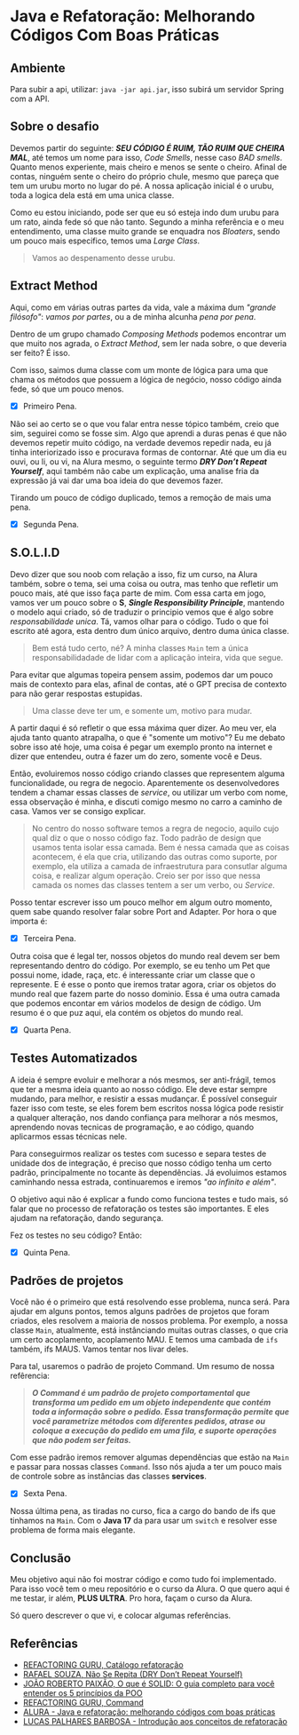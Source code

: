 # Java e Refatoração: Melhorando Códigos Com Boas Práticas

## Ambiente

Para subir a api, utilizar: `java -jar api.jar`, isso subirá um servidor Spring com a API.

## Sobre o desafio

Devemos partir do seguinte: ***SEU CÓDIGO É RUIM, TÃO RUIM QUE CHEIRA MAL***, até temos um nome para isso, *Code Smells*, nesse caso *BAD smells*. Quanto menos experiente, mais cheiro e menos se sente o cheiro. Afinal de contas, ninguém sente o cheiro do próprio chule, mesmo que pareça que tem um urubu morto no lugar do pé. A nossa aplicação inicial é o urubu, toda a logica dela está em uma unica classe.

Como eu estou iniciando, pode ser que eu só esteja indo dum urubu para um rato, ainda fede só que não tanto. Segundo a minha referência e o meu entendimento, uma classe muito grande se enquadra nos *Bloaters*, sendo um pouco mais especifico, temos uma *Large Class*.

>Vamos ao despenamento desse urubu.

## Extract Method

Aqui, como em várias outras partes da vida, vale a máxima dum *"grande filósofo"*: *vamos por partes*, ou a de minha alcunha *pena por pena*.

Dentro de um grupo chamado *Composing Methods* podemos encontrar um que muito nos agrada, o *Extract Method*, sem ler nada sobre, o que deveria ser feito? É isso.

Com isso, saimos duma classe com um monte de lógica para uma que chama os métodos que possuem a lógica de negócio, nosso código ainda fede, só que um pouco menos.

- [X] Primeiro Pena.

Não sei ao certo se o que vou falar entra nesse tópico também, creio que sim, seguirei como se fosse sim. Algo que aprendi a duras penas é que não devemos repetir muito código, na verdade devemos repedir nada, eu já tinha interiorizado isso e procurava formas de contornar. Até que um dia eu ouvi, ou li, ou vi, na Alura mesmo, o seguinte termo ***DRY Don’t Repeat Yourself***, aqui também não cabe um explicação, uma analise fria da expressão já vai dar uma boa ideia do que devemos fazer.

Tirando um pouco de código duplicado, temos a remoção de mais uma pena.

- [X] Segunda Pena.

## S.O.L.I.D

Devo dizer que sou noob com relação a isso, fiz um curso, na Alura também, sobre o tema, sei uma coisa ou outra, mas tenho que refletir um pouco mais, até que isso faça parte de mim. Com essa carta em jogo, vamos ver um pouco sobre o **S**, ***Single Responsibility Principle***, mantendo o modelo aqui criado, só de traduzir o principio vemos que é algo sobre *responsabilidade unica*. Tá, vamos olhar para o código. Tudo o que foi escrito até agora, esta dentro dum único arquivo, dentro duma única classe.

>Bem está tudo certo, né? A minha classes `Main` tem a única responsabilidadade de lidar com a aplicação inteira, vida que segue.

Para evitar que algumas topeira pensem assim, podemos dar um pouco mais de contexto para elas, afinal de contas, até o GPT precisa de contexto para não gerar respostas estupidas.

>Uma classe deve ter um, e somente um, motivo para mudar.

A partir daqui é só refletir o que essa máxima quer dizer. Ao meu ver, ela ajuda tanto quanto atrapalha, o que é "somente um motivo"? Eu me debato sobre isso até hoje, uma coisa é pegar um exemplo pronto na internet e dizer que entendeu, outra é fazer um do zero, somente você e Deus.

Então, evoluiremos nosso código criando classes que representem alguma funcionalidade, ou regra de negocio. Aparentemente os desenvolvedores tendem a chamar essas classes de *service*, ou utilizar um verbo com nome, essa observação é minha, e discuti comigo mesmo no carro a caminho de casa. Vamos ver se consigo explicar.

>No centro do nosso software temos a regra de negocio, aquilo cujo qual diz o que o nosso código faz. Todo padrão de design que usamos tenta isolar essa camada. Bem é nessa camada que as coisas acontecem, é ela que cria, utilizando das outras como suporte, por exemplo, ela utiliza a camada de infraestrutura para consutlar alguma coisa, e realizar algum operação. Creio ser por isso que nessa camada os nomes das classes tentem a ser um verbo, ou *Service*.

Posso tentar escrever isso um pouco melhor em algum outro momento, quem sabe quando resolver falar sobre Port and Adapter. Por hora o que importa é:

- [X] Terceira Pena.

Outra coisa que é legal ter, nossos objetos do mundo real devem ser bem representando dentro do código. Por exemplo, se eu tenho um Pet que possui nome, idade, raça, etc. é interessante criar um classe que o represente. E é esse o ponto que iremos tratar agora, criar os objetos do mundo real que fazem parte do nosso dominio. Essa é uma outra camada que podemos encontar em vários modelos de design de código. Um resumo é o que puz aqui, ela contém os objetos do mundo real.

- [X] Quarta Pena.

## Testes Automatizados

A ideia é sempre evoluir e melhorar a nós mesmos, ser anti-frágil, temos que ter a mesma ideia quanto ao nosso código. Ele deve estar sempre mudando, para melhor, e resistir a essas mudançar. É possível conseguir fazer isso com teste, se eles forem bem escritos nossa lógica pode resistir a qualquer alteração, nos dando confiança para melhorar a nós mesmos, aprendendo novas tecnicas de programação, e ao código, quando aplicarmos essas técnicas nele.

Para conseguirmos realizar os testes com sucesso e separa testes de unidade dos de integração, é preciso que nosso código tenha um certo padrão, principalmente no tocante às dependências. Já evoluimos estamos caminhando nessa estrada, continuaremos e iremos *"ao infinito e além"*.

O objetivo aqui não é explicar a fundo como funciona testes e tudo mais, só falar que no processo de refatoração os testes são importantes. E eles ajudam na refatoração, dando segurança.

Fez os testes no seu código? Então:

- [X] Quinta Pena.

## Padrões de projetos

Você não é o primeiro que está resolvendo esse problema, nunca será. Para ajudar em alguns pontos, temos alguns padrões de projetos que foram criados, eles resolvem a maioria de nossos problema. Por exemplo, a nossa classe `Main`, atualmente, está instânciando muitas outras classes, o que cria um certo acoplamento, acoplamento MAU. E temos uma cambada de `ifs` também, ifs MAUS. Vamos tentar nos livar deles.

Para tal, usaremos o padrão de projeto Command. Um resumo de nossa refêrencia:

>***O Command é um padrão de projeto comportamental que transforma um pedido em um objeto independente que contém toda a informação sobre o pedido. Essa transformação permite que você parametrize métodos com diferentes pedidos, atrase ou coloque a execução do pedido em uma fila, e suporte operações que não podem ser feitas.***

Com esse padrão iremos remover algumas dependências que estão na `Main` e passar para nossas classes `Command`. Isso nós ajuda a ter um pouco mais de controle sobre as instâncias das classes **services**.

- [X] Sexta Pena.

Nossa última pena, as tiradas no curso, fica a cargo do bando de ifs que tinhamos na `Main`. Com o **Java 17** da para usar um `switch` e resolver esse problema de forma mais elegante.

## Conclusão

Meu objetivo aqui não foi mostrar código e como tudo foi implementado. Para isso você tem o meu repositório e o curso da Alura. O que quero aqui é me testar, ir além, **PLUS ULTRA**. Pro hora, façam o curso da Alura.

Só quero descrever o que vi, e colocar algumas referências.

## Referências

- [REFACTORING GURU, Catálogo refatoração](https://refactoring.guru/pt-br/refactoring/catalog)
- [RAFAEL SOUZA, Não Se Repita (DRY Don’t Repeat Yourself)](https://medium.com/@rafaelsouzaim/n%C3%A3o-se-repita-dry-dont-repeat-yourself-40da33289bcf)
- [JOÃO ROBERTO PAIXÃO, O que é SOLID: O guia completo para você entender os 5 princípios da POO](https://medium.com/desenvolvendo-com-paixao/o-que-%C3%A9-solid-o-guia-completo-para-voc%C3%AA-entender-os-5-princ%C3%ADpios-da-poo-2b937b3fc530)
- [REFACTORING GURU, Command](https://refactoring.guru/pt-br/design-patterns/command)
- [ALURA - Java e refatoração: melhorando códigos com boas práticas](https://www.alura.com.br/conteudo/java-refatoracao-melhorando-codigos-boas-praticas)
- [LUCAS PALHARES BARBOSA - Introdução aos conceitos de refatoração](https://desenvolvimento.shift.com.br/introdu%C3%A7%C3%A3o-aos-conceitos-de-refatora%C3%A7%C3%A3o-61027c8127e4)

